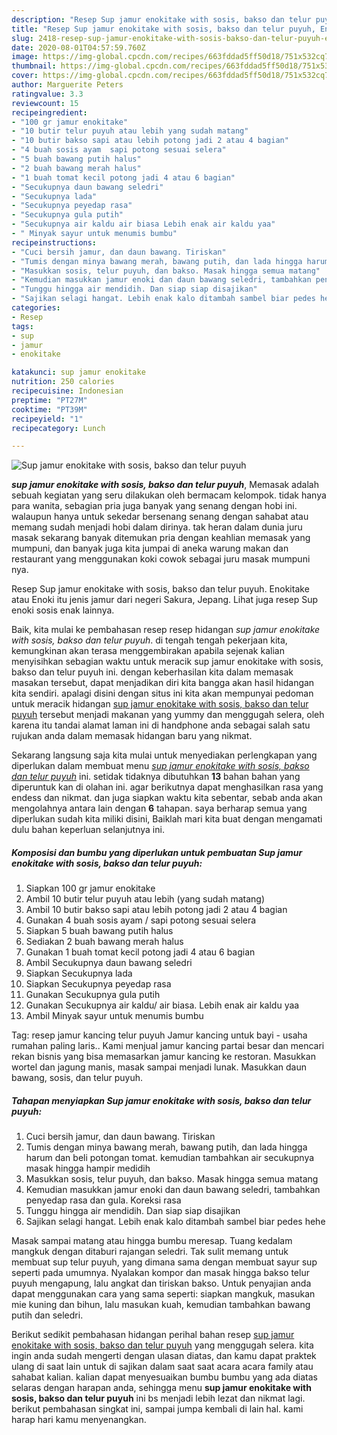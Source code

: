 ```yaml
---
description: "Resep Sup jamur enokitake with sosis, bakso dan telur puyuh, Enak Banget"
title: "Resep Sup jamur enokitake with sosis, bakso dan telur puyuh, Enak Banget"
slug: 2418-resep-sup-jamur-enokitake-with-sosis-bakso-dan-telur-puyuh-enak-banget
date: 2020-08-01T04:57:59.760Z
image: https://img-global.cpcdn.com/recipes/663fddad5ff50d18/751x532cq70/sup-jamur-enokitake-with-sosis-bakso-dan-telur-puyuh-foto-resep-utama.jpg
thumbnail: https://img-global.cpcdn.com/recipes/663fddad5ff50d18/751x532cq70/sup-jamur-enokitake-with-sosis-bakso-dan-telur-puyuh-foto-resep-utama.jpg
cover: https://img-global.cpcdn.com/recipes/663fddad5ff50d18/751x532cq70/sup-jamur-enokitake-with-sosis-bakso-dan-telur-puyuh-foto-resep-utama.jpg
author: Marguerite Peters
ratingvalue: 3.3
reviewcount: 15
recipeingredient:
- "100 gr jamur enokitake"
- "10 butir telur puyuh atau lebih yang sudah matang"
- "10 butir bakso sapi atau lebih potong jadi 2 atau 4 bagian"
- "4 buah sosis ayam  sapi potong sesuai selera"
- "5 buah bawang putih halus"
- "2 buah bawang merah halus"
- "1 buah tomat kecil potong jadi 4 atau 6 bagian"
- "Secukupnya daun bawang seledri"
- "Secukupnya lada"
- "Secukupnya peyedap rasa"
- "Secukupnya gula putih"
- "Secukupnya air kaldu air biasa Lebih enak air kaldu yaa"
- " Minyak sayur untuk menumis bumbu"
recipeinstructions:
- "Cuci bersih jamur, dan daun bawang. Tiriskan"
- "Tumis dengan minya bawang merah, bawang putih, dan lada hingga harum dan beli potongan tomat. kemudian tambahkan air secukupnya masak hingga hampir medidih"
- "Masukkan sosis, telur puyuh, dan bakso. Masak hingga semua matang"
- "Kemudian masukkan jamur enoki dan daun bawang seledri, tambahkan penyedap rasa dan gula. Koreksi rasa"
- "Tunggu hingga air mendidih. Dan siap siap disajikan"
- "Sajikan selagi hangat. Lebih enak kalo ditambah sambel biar pedes hehe"
categories:
- Resep
tags:
- sup
- jamur
- enokitake

katakunci: sup jamur enokitake 
nutrition: 250 calories
recipecuisine: Indonesian
preptime: "PT27M"
cooktime: "PT39M"
recipeyield: "1"
recipecategory: Lunch

---
```



![Sup jamur enokitake with sosis, bakso dan telur puyuh](https://img-global.cpcdn.com/recipes/663fddad5ff50d18/751x532cq70/sup-jamur-enokitake-with-sosis-bakso-dan-telur-puyuh-foto-resep-utama.jpg)

<b><i>sup jamur enokitake with sosis, bakso dan telur puyuh</i></b>, Memasak adalah sebuah kegiatan yang seru dilakukan oleh bermacam kelompok. tidak hanya para wanita, sebagian pria juga banyak yang senang dengan hobi ini. walaupun hanya untuk sekedar bersenang senang dengan sahabat atau memang sudah menjadi hobi dalam dirinya. tak heran dalam dunia juru masak sekarang banyak ditemukan pria dengan keahlian memasak yang mumpuni, dan banyak juga kita jumpai di aneka warung makan dan restaurant yang menggunakan koki cowok sebagai juru masak mumpuni nya.

Resep Sup jamur enokitake with sosis, bakso dan telur puyuh. Enokitake atau Enoki itu jenis jamur dari negeri Sakura, Jepang. Lihat juga resep Sup enoki sosis enak lainnya.

Baik, kita mulai ke pembahasan resep resep hidangan <i>sup jamur enokitake with sosis, bakso dan telur puyuh</i>. di tengah tengah pekerjaan kita, kemungkinan akan terasa menggembirakan apabila sejenak kalian menyisihkan sebagian waktu untuk meracik sup jamur enokitake with sosis, bakso dan telur puyuh ini. dengan keberhasilan kita dalam memasak masakan tersebut, dapat menjadikan diri kita bangga akan hasil hidangan kita sendiri. apalagi disini dengan situs ini kita akan mempunyai pedoman untuk meracik hidangan <u>sup jamur enokitake with sosis, bakso dan telur puyuh</u> tersebut menjadi makanan yang yummy dan menggugah selera, oleh karena itu tandai alamat laman ini di handphone anda sebagai salah satu rujukan anda dalam memasak hidangan baru yang nikmat.


Sekarang langsung saja kita mulai untuk menyediakan perlengkapan yang diperlukan dalam membuat menu <u><i>sup jamur enokitake with sosis, bakso dan telur puyuh</i></u> ini. setidak tidaknya dibutuhkan <b>13</b> bahan bahan yang diperuntuk kan di olahan ini. agar berikutnya dapat menghasilkan rasa yang endess dan nikmat. dan juga siapkan waktu kita sebentar, sebab anda akan mengolahnya antara lain dengan <b>6</b> tahapan. saya berharap semua yang diperlukan sudah kita miliki disini, Baiklah mari kita buat dengan mengamati dulu bahan keperluan selanjutnya ini.

<!--inarticleads1-->

##### Komposisi dan bumbu yang diperlukan untuk pembuatan Sup jamur enokitake with sosis, bakso dan telur puyuh:

1. Siapkan 100 gr jamur enokitake
1. Ambil 10 butir telur puyuh atau lebih (yang sudah matang)
1. Ambil 10 butir bakso sapi atau lebih potong jadi 2 atau 4 bagian
1. Gunakan 4 buah sosis ayam / sapi potong sesuai selera
1. Siapkan 5 buah bawang putih halus
1. Sediakan 2 buah bawang merah halus
1. Gunakan 1 buah tomat kecil potong jadi 4 atau 6 bagian
1. Ambil Secukupnya daun bawang seledri
1. Siapkan Secukupnya lada
1. Siapkan Secukupnya peyedap rasa
1. Gunakan Secukupnya gula putih
1. Gunakan Secukupnya air kaldu/ air biasa. Lebih enak air kaldu yaa
1. Ambil  Minyak sayur untuk menumis bumbu


Tag: resep jamur kancing telur puyuh Jamur kancing untuk bayi - usaha rumahan paling laris.. Kami menjual jamur kancing partai besar dan mencari rekan bisnis yang bisa memasarkan jamur kancing ke restoran. Masukkan wortel dan jagung manis, masak sampai menjadi lunak. Masukkan daun bawang, sosis, dan telur puyuh. 

<!--inarticleads2-->

##### Tahapan menyiapkan Sup jamur enokitake with sosis, bakso dan telur puyuh:

1. Cuci bersih jamur, dan daun bawang. Tiriskan
1. Tumis dengan minya bawang merah, bawang putih, dan lada hingga harum dan beli potongan tomat. kemudian tambahkan air secukupnya masak hingga hampir medidih
1. Masukkan sosis, telur puyuh, dan bakso. Masak hingga semua matang
1. Kemudian masukkan jamur enoki dan daun bawang seledri, tambahkan penyedap rasa dan gula. Koreksi rasa
1. Tunggu hingga air mendidih. Dan siap siap disajikan
1. Sajikan selagi hangat. Lebih enak kalo ditambah sambel biar pedes hehe


Masak sampai matang atau hingga bumbu meresap. Tuang kedalam mangkuk dengan ditaburi rajangan seledri. Tak sulit memang untuk membuat sup telur puyuh, yang dimana sama dengan membuat sayur sup seperti pada umumnya. Nyalakan kompor dan masak hingga bakso telur puyuh mengapung, lalu angkat dan tiriskan bakso. Untuk penyajian anda dapat menggunakan cara yang sama seperti: siapkan mangkuk, masukan mie kuning dan bihun, lalu masukan kuah, kemudian tambahkan bawang putih dan seledri. 

Berikut sedikit pembahasan hidangan perihal bahan resep <u>sup jamur enokitake with sosis, bakso dan telur puyuh</u> yang menggugah selera. kita ingin anda sudah mengerti dengan ulasan diatas, dan kamu dapat praktek ulang di saat lain untuk di sajikan dalam saat saat acara acara family atau sahabat kalian. kalian dapat menyesuaikan bumbu bumbu yang ada diatas selaras dengan harapan anda, sehingga menu <b>sup jamur enokitake with sosis, bakso dan telur puyuh</b> ini bs menjadi lebih lezat dan nikmat lagi. berikut pembahasan singkat ini, sampai jumpa kembali di lain hal. kami harap hari kamu menyenangkan.
